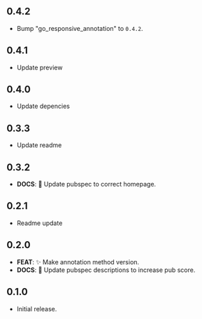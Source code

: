 ## 0.4.2

 - Bump "go_responsive_annotation" to `0.4.2`.

## 0.4.1

 - Update preview

## 0.4.0

 - Update depencies

## 0.3.3

 - Update readme

## 0.3.2

 - **DOCS**: :memo: Update pubspec to correct homepage.

## 0.2.1

 - Readme update

## 0.2.0

 - **FEAT**: :sparkles: Make annotation method version.
 - **DOCS**: :memo: Update pubspec descriptions to increase pub score.

## 0.1.0

* Initial release.
